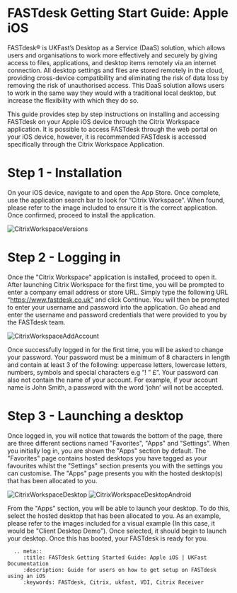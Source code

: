 # FASTdesk Getting Start Guide: Apple iOS

FASTdesk®  is UKFast’s Desktop as a Service (DaaS) solution, which allows users and organisations to work more effectively and securely by giving access to files, applications, and desktop items remotely via an internet connection. All desktop settings and files are stored remotely in the cloud, providing cross-device compatibility and eliminating the risk of data loss by removing the risk of unauthorised access. This DaaS solution allows users to work in the same way they would with a traditional local desktop, but increase the flexibility with which they do so.

This guide provides step by step instructions on installing and accessing FASTdesk on your Apple iOS device through the Citrix Workspace application. It is possible to access FASTdesk through the web portal on your iOS device, however, it is recommended FASTdesk is accessed specifically through the Citrix Workspace Application. 

# Step 1 - Installation

On your iOS device, navigate to and open the App Store. Once complete, use the application search bar to look for “Citrix Workspace”. When found, please refer to the image included to ensure it is the correct application. Once confirmed, proceed to install the application.

![CitrixWorkspaceVersions](files/CitrixWorkspaceVersions.JPG)

# Step 2 - Logging in

Once the "Citrix Workspace" application is installed, proceed to open it. After launching Citrix Workspace for the first time, you will be prompted to enter a company email address or store URL. Simply type the following URL “https://www.fastdesk.co.uk” and click Continue. You will then be prompted to enter your username and password into the application. Go ahead and enter the username and password credentials that were provided to you by the FASTdesk team. 

![CitrixWorkspaceAddAccount](files/CitrixWorkspaceAddAccount.JPG)

Once successfully logged in for the first time, you will be asked to change your password. Your password must be a minimum of 8 characters in length and contain at least 3 of the following: uppercase letters, lowercase letters, numbers, symbols and special characters e.g “! ” £”. Your password can also not contain the name of your account. For example, if your account name is John Smith, a password with the word ‘john’ will not be accepted.


# Step 3 - Launching a desktop

Once logged in, you will notice that towards the bottom of the page, there are three different sections named "Favorites", "Apps" and "Settings".  When you initially log in, you are shown the "Apps" section by default. The "Favorites" page contains hosted desktops you have tagged as your favourites whilst the "Settings" section presents you with the settings you can customise. The "Apps" page presents you with the hosted desktop(s) that has been allocated to you. 

![CitrixWorkspaceDesktop](files/CitrixWorkspaceDesktop.JPG) ![CitrixWorkspaceDesktopAndroid](files/CitrixWorkspaceDesktopAndroid.jpg)

From the "Apps" section, you will be able to launch your desktop. To do this, select the hosted desktop that has been allocated to you. As an example, please refer to the images included for a visual example (In this case, it would be "Client Desktop Demo").  Once selected, it should begin to launch your desktop. Once this has booted, your FASTdesk is ready for you. 


 ```eval_rst
   .. meta::
      :title: FASTdesk Getting Started Guide: Apple iOS | UKFast Documentation
      :description: Guide for users on how to get setup on FASTdesk using an iOS
      :keywords: FASTdesk, Citrix, ukfast, VDI, Citrix Receiver 

